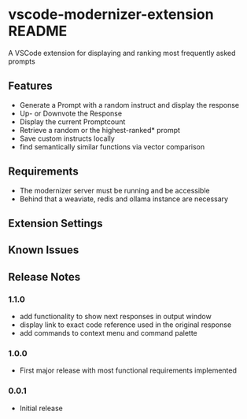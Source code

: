 # vscode-modernizer-extension README

A VSCode extension for displaying and ranking most frequently asked prompts

## Features

- Generate a Prompt with a random instruct and display the response
- Up- or Downvote the Response
- Display the current Promptcount
- Retrieve a random or the highest-ranked* prompt
- Save custom instructs locally
- find semantically similar functions via vector comparison

## Requirements

- The modernizer server must be running and be accessible
- Behind that a weaviate, redis and ollama instance are necessary

## Extension Settings


## Known Issues


## Release Notes

### 1.1.0

- add functionality to show next responses in output window
- display link to exact code reference used in the original response
- add commands to context menu and command palette

### 1.0.0
- First major release with most functional requirements implemented

### 0.0.1

- Initial release 
